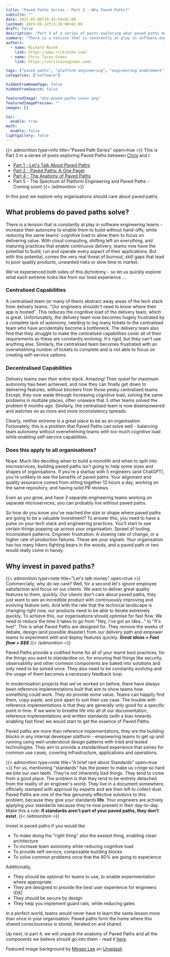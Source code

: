 ```yaml
---
title: "Paved Paths Series - Part 3 - Why Paved Paths?"
subtitle: ""
date: 2023-05-06T10:43:59+01:00
lastmod: 2023-05-22T13:20:00+01:00
draft: false
description: "Part 3 of a series of posts exploring what paved paths mean in software engineering. This post explores why organisations should care about paved paths."
summary: "There is a tension that is constantly at play in software engineering teams - increase their autonomy to enable them to build without hand-offs, while reducing the same teams' cognitive load to allow them to focus on delivering value. With cloud computing, shifting left on everything, and maturing practices that enable continuous delivery, teams now have the potential to build, run and operate every aspect of their applications. But with this potential, comes the very real threat of burnout, skill gaps that lead to poor quality products, unwanted risks or slow time to market."
authors:
  - name: Richard Roché
    link: https://www.rickroche.com/
  - name: Chris Tacey-Green
    link: https://christaceygreen.com/

tags: ["paved paths", "platform engineering", "engineering enablement", "paved paths series"]
categories: ["software"]

hiddenFromHomePage: false
hiddenFromSearch: false

featuredImage: "why-paved-paths-cover.png"
featuredImagePreview: ""
images: []

toc:
  enable: true
math:
  enable: false
lightgallery: false
---
```


{{< admonition type=info title="Paved Path Series" open=true >}}
This is Part 3 in a series of posts exploring Paved Paths between [Chris](https://christaceygreen.com/) and I.

- [Part 1 - Let's Talk About Paved Paths](https://www.rickroche.com/2023/04/paved-paths-series-part-1-lets-talk-about-paved-paths/)
- [Part 2 - Paved Paths: A One Pager](https://christaceygreen.com/blog/paved-paths-series-part-2-a-one-pager)
- [Part 4 - The Anatomy of Paved Paths](https://christaceygreen.com/blog/paved-paths-series-part-4-the-anatomy-of-paved-paths)
- Part 5 - The Spectrum of Platform Engineering and Paved Paths - Coming soon!
  {{< /admonition >}}

In this post we explore why organisations should care about paved paths.

## What problems do paved paths solve?

There is a tension that is constantly at play in software engineering teams - increase their autonomy to enable them to build without hand-offs, while reducing the same teams' cognitive load to allow them to focus on delivering value. With cloud computing, shifting left on everything, and maturing practices that enable continuous delivery, teams now have the potential to build, run and operate every aspect of their applications. But with this potential, comes the very real threat of burnout, skill gaps that lead to poor quality products, unwanted risks or slow time to market.

We've experienced both sides of this dichotomy - so let us quickly explore what each extreme looks like from our lived experience ...

### Centralised Capabilities

A centralised team (or many of them) abstract away areas of the tech stack from delivery teams. "Our engineers shouldn't need to know where their app is hosted". This reduces the cognitive load of the delivery team, which is great. Unfortunately, the delivery team now becomes hugely frustrated by a complete lack of autonomy, needing to log many tickets to the centralised team who have accidentally become a bottleneck. The delivery team also find that they struggle to make the centralised capabilities cover all of their requirements as these are constantly evolving. It's rigid, but they can't use anything else. Similarly, the centralised team becomes frustrated with an overwhelming number of tickets to complete and is not able to focus on creating self-service options.

### Decentralised Capabilities

Delivery teams own their entire stack. Amazing! Their quest for maximum autonomy has been achieved, and now they can finally get down to delivering features, without blockers from those pesky centralised teams. Except, they now wade through increasing cognitive load, solving the same problems in multiple places, often unaware that 3 other teams solved the problem 6 months ago. Similarly, the centralised team is now disempowered and watches on as more and more inconsistency spreads.

Clearly, neither extreme is a great place to be as an organisation. Fortunately, this is a problem that Paved Paths can solve well - balancing team autonomy without overwhelming teams with too much cognitive load while enabling self-service capabilities.

### Does this apply to all organisations?

Nope. Much like deciding when to build a monolith and when to split into microservices, building paved paths isn't going to help some sizes and shapes of organisations. If you're a startup with 5 engineers (and ChatGPT), you're unlikely to see the benefits of paved paths. Your alignment and quality assurance comes from sitting together 12 hours a day, working on the same repository, and having solid PR reviews.

Even as you grow, and have 3 separate engineering teams working on separate microservices, you can probably live without paved paths.

So how do you know you've reached the size or shape where paved paths are going to be a valuable investment? To answer this, you need to have a pulse on your tech stack and engineering practices. You'll start to see certain things popping up across your organisation. Sprawl of tooling. Inconsistent patterns. Engineer frustration. A slowing rate of change, or a higher rate of production failures. These are your signals. Your organisation has too many hikers fighting bears in the woods, and a paved path or two would really come in handy.

## Why invest in paved paths?

{{< admonition type=note title="Let's talk money" open=true >}}
Commercially, why do we care? Well, for a second let's ignore employee satisfaction and focus on our clients. We want to deliver great quality features to them, quickly. Our clients don't care about paved paths, they just want to see an incredible product with continuously improving and evolving feature sets. And with the rate that the technical landscape is changing right now, our products need to be able to iterate extremely quickly. To achieve this, our organisations should optimise for fast flow. We need to reduce the time it takes to go from "Hey, I've got an idea..." to "It's live!". This is what Paved Paths are designed for. They remove the weeks of debate, design (and possible disaster) from our delivery path and empower teams to experiment with and deploy features quickly.
**_Great ideas + Fast flow = $$$_**
{{< /admonition >}}

Paved Paths provide a codified home for all of your learnt best practices, for the things you want to standardise on, for ensuring that things like security, observability and other common components are baked into solutions and only need to be solved once. They also need to be constantly evolving and the usage of them becomes a necessary feedback loop.

In modernisation projects that we've worked on before, there have always been reference implementations built that aim to show teams how something could work. They do provide _some_ value. Teams can happily find them, copy-paste, and pick apart to suit their use case. The trouble with reference implementations is that they are generally only good for a specific point in time. If we were to breathe life into all of our documentation, reference implementations and written standards (with a bias towards enabling fast flow) we would start to get the essence of Paved Paths.

Paved paths are more than reference implementations, they are the building blocks in any internal developer platform - empowering teams to get up and running using well-understood design patterns with tried and tested technologies. They aim to provide a standardised experience that solves for common use cases, covering infrastructure, applications and operations.

{{< admonition type=note title="A brief rant about Standards" open=true >}}
For us, mentioning "standards" has the power to make us cringe so hard we bite our own teeth. They're not inherently bad things. They tend to come from a good place. The problem is that they tend to be entirely detached from the reality of an engineer's world. They live in a document somewhere, officially stamped with approval by experts and are then left to collect dust. Paved Paths are one of the few genuinely effective solutions to this problem, because they give your standards **life**. Your engineers are actively applying your standards because they're now present in their day-to-day.
Make this a rule: **if standards aren't part of your paved paths, they don't exist**.
{{< /admonition >}}

Invest in paved paths if you would like

- To make doing the "right thing" also the easiest thing, enabling clean architecture
- To increase team autonomy while reducing cognitive load
- To provide self-service, composable building blocks
- To solve common problems once that the 80% are going to experience

Additionally,

- They should be optional for teams to use, to enable experimentation where appropriate
- They are designed to provide the best user experience for engineers (DX)
- They should be secure by design
- They help you implement guard rails, while reducing gates

In a perfect world, teams would never have to learn the same lesson more than once in your organisation. Paved paths form the home where this shared consciousness is stored, iterated on and shared.

Up next, in part 4, we will unpack the anatomy of Paved Paths and all the components we believe should go into them - read it [here](https://christaceygreen.com/blog/paved-paths-series-part-4-the-anatomy-of-paved-paths).

Featured image background by [Megan Lee](https://unsplash.com/pt-br/@meganlee007?utm_source=unsplash&utm_medium=referral&utm_content=creditCopyText) on [Unsplash](https://unsplash.com/photos/EsNA2bhBZ-8?utm_source=unsplash&utm_medium=referral&utm_content=creditCopyText)
